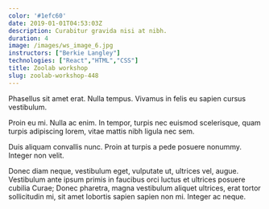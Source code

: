 ```yaml
---
color: '#1efc60'
date: 2019-01-01T04:53:03Z
description: Curabitur gravida nisi at nibh.
duration: 4
image: /images/ws_image_6.jpg
instructors: ["Berkie Langley"]
technologies: ["React","HTML","CSS"]
title: Zoolab workshop
slug: zoolab-workshop-448
---
```

Phasellus sit amet erat. Nulla tempus. Vivamus in felis eu sapien cursus vestibulum.

Proin eu mi. Nulla ac enim. In tempor, turpis nec euismod scelerisque, quam turpis adipiscing lorem, vitae mattis nibh ligula nec sem.

Duis aliquam convallis nunc. Proin at turpis a pede posuere nonummy. Integer non velit.

Donec diam neque, vestibulum eget, vulputate ut, ultrices vel, augue. Vestibulum ante ipsum primis in faucibus orci luctus et ultrices posuere cubilia Curae; Donec pharetra, magna vestibulum aliquet ultrices, erat tortor sollicitudin mi, sit amet lobortis sapien sapien non mi. Integer ac neque.
